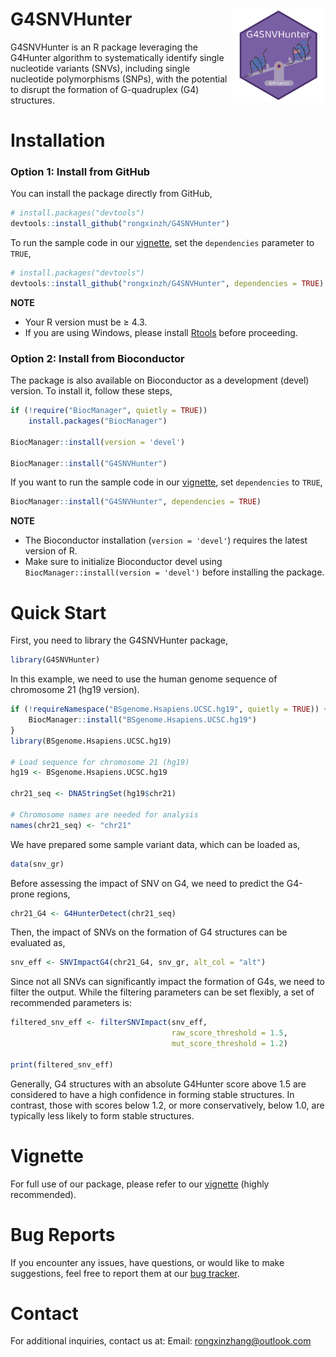 # G4SNVHunter <img src="./vignettes/images/logo.png" align = "right" width = "150" />

G4SNVHunter is an R package leveraging the G4Hunter algorithm to systematically 
identify single nucleotide variants (SNVs), including single nucleotide 
polymorphisms (SNPs), with the potential to disrupt the formation of
G-quadruplex (G4) structures.

# Installation
### Option 1: Install from GitHub

You can install the package directly from GitHub,
```r
# install.packages("devtools")
devtools::install_github("rongxinzh/G4SNVHunter")
```

To run the sample code in our [vignette](
https://bioconductor.org/packages/devel/bioc/vignettes/G4SNVHunter/inst/doc/G4SNVHunter.html
), set the `dependencies` parameter to `TRUE`,
```r
# install.packages("devtools")
devtools::install_github("rongxinzh/G4SNVHunter", dependencies = TRUE)
```

**NOTE**

* Your R version must be &#8805; 4.3.
* If you are using Windows, please install 
[Rtools](https://ohdsi.github.io/Hades/rSetup.html#Installing_RTools) 
before proceeding.

### Option 2: Install from Bioconductor

The package is also available on Bioconductor as a development (devel) version. 
To install it, follow these steps,
```r
if (!require("BiocManager", quietly = TRUE))
    install.packages("BiocManager")

BiocManager::install(version = 'devel')

BiocManager::install("G4SNVHunter")
```

If you want to run the sample code in our [vignette](
https://bioconductor.org/packages/devel/bioc/vignettes/G4SNVHunter/inst/doc/G4SNVHunter.html
), 
set `dependencies` to `TRUE`,

```r
BiocManager::install("G4SNVHunter", dependencies = TRUE)
```

**NOTE**

* The Bioconductor installation (`version = 'devel'`) requires the latest 
version of R.
* Make sure to initialize Bioconductor devel using 
`BiocManager::install(version = 'devel')` before installing the package.

# Quick Start

First, you need to library the G4SNVHunter package,

```r
library(G4SNVHunter)
```

In this example, we need to use the human genome sequence of chromosome 21 
(hg19 version).

```r
if (!requireNamespace("BSgenome.Hsapiens.UCSC.hg19", quietly = TRUE)) {
    BiocManager::install("BSgenome.Hsapiens.UCSC.hg19")
}
library(BSgenome.Hsapiens.UCSC.hg19)

# Load sequence for chromosome 21 (hg19)
hg19 <- BSgenome.Hsapiens.UCSC.hg19

chr21_seq <- DNAStringSet(hg19$chr21)

# Chromosome names are needed for analysis
names(chr21_seq) <- "chr21"

```

We have prepared some sample variant data, which can be loaded as,

```r
data(snv_gr)
```

Before assessing the impact of SNV on G4, we need to predict the G4-prone 
regions,

```r
chr21_G4 <- G4HunterDetect(chr21_seq)
```

Then, the impact of SNVs on the formation of G4 structures can be evaluated as,

```r
snv_eff <- SNVImpactG4(chr21_G4, snv_gr, alt_col = "alt")
```

Since not all SNVs can significantly impact the formation of G4s, we need to 
filter the output. While the filtering parameters can be set flexibly, a set of 
recommended parameters is:

```r
filtered_snv_eff <- filterSNVImpact(snv_eff, 
                                    raw_score_threshold = 1.5,
                                    mut_score_threshold = 1.2)

print(filtered_snv_eff)
```

Generally, G4 structures with an absolute G4Hunter score above 1.5 are 
considered to have a high confidence in forming stable structures. In contrast, 
those with scores below 1.2, or more conservatively, below 1.0, are typically 
less likely to form stable structures.

# Vignette

For full use of our package, please refer to our [vignette](
https://bioconductor.org/packages/devel/bioc/vignettes/G4SNVHunter/inst/doc/G4SNVHunter.html)
(highly recommended). 

# Bug Reports

If you encounter any issues, have questions, or would like to make suggestions, 
feel free to report them at our [bug tracker](
https://github.com/rongxinzh/G4SNVHunter/issues).

# Contact

For additional inquiries, contact us at: 
Email: rongxinzhang@outlook.com
